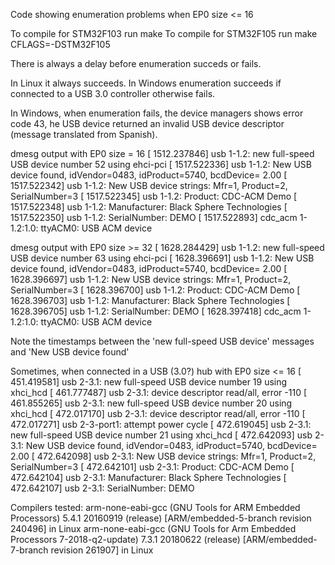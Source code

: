 Code showing enumeration problems when EP0 size <= 16

To compile for STM32F103 run make
To compile for STM32F105 run make CFLAGS=-DSTM32F105

There is always a delay before enumeration succeds or fails.

In Linux it always succeeds.
In Windows enumeration succeeds if connected to a USB 3.0 controller otherwise fails.


In Windows, when enumeration fails, the device managers shows error code 43, he USB device returned an invalid USB device descriptor (message translated from Spanish).


dmesg output with EP0 size = 16
[ 1512.237846] usb 1-1.2: new full-speed USB device number 52 using ehci-pci
[ 1517.522336] usb 1-1.2: New USB device found, idVendor=0483, idProduct=5740, bcdDevice= 2.00
[ 1517.522342] usb 1-1.2: New USB device strings: Mfr=1, Product=2, SerialNumber=3
[ 1517.522345] usb 1-1.2: Product: CDC-ACM Demo
[ 1517.522348] usb 1-1.2: Manufacturer: Black Sphere Technologies
[ 1517.522350] usb 1-1.2: SerialNumber: DEMO
[ 1517.522893] cdc_acm 1-1.2:1.0: ttyACM0: USB ACM device


dmesg output with EP0 size >= 32
[ 1628.284429] usb 1-1.2: new full-speed USB device number 63 using ehci-pci
[ 1628.396691] usb 1-1.2: New USB device found, idVendor=0483, idProduct=5740, bcdDevice= 2.00
[ 1628.396697] usb 1-1.2: New USB device strings: Mfr=1, Product=2, SerialNumber=3
[ 1628.396700] usb 1-1.2: Product: CDC-ACM Demo
[ 1628.396703] usb 1-1.2: Manufacturer: Black Sphere Technologies
[ 1628.396705] usb 1-1.2: SerialNumber: DEMO
[ 1628.397418] cdc_acm 1-1.2:1.0: ttyACM0: USB ACM device


Note the timestamps between the 'new full-speed USB device' messages and 'New USB device found'

Sometimes, when connected in a USB (3.0?) hub with EP0 size <= 16
[  451.419581] usb 2-3.1: new full-speed USB device number 19 using xhci_hcd
[  461.777487] usb 2-3.1: device descriptor read/all, error -110
[  461.855265] usb 2-3.1: new full-speed USB device number 20 using xhci_hcd
[  472.017170] usb 2-3.1: device descriptor read/all, error -110
[  472.017271] usb 2-3-port1: attempt power cycle
[  472.619045] usb 2-3.1: new full-speed USB device number 21 using xhci_hcd
[  472.642093] usb 2-3.1: New USB device found, idVendor=0483, idProduct=5740, bcdDevice= 2.00
[  472.642098] usb 2-3.1: New USB device strings: Mfr=1, Product=2, SerialNumber=3
[  472.642101] usb 2-3.1: Product: CDC-ACM Demo
[  472.642104] usb 2-3.1: Manufacturer: Black Sphere Technologies
[  472.642107] usb 2-3.1: SerialNumber: DEMO

Compilers tested:
arm-none-eabi-gcc (GNU Tools for ARM Embedded Processors) 5.4.1 20160919 (release) [ARM/embedded-5-branch revision 240496] in Linux
arm-none-eabi-gcc (GNU Tools for Arm Embedded Processors 7-2018-q2-update) 7.3.1 20180622 (release) [ARM/embedded-7-branch revision 261907] in Linux

